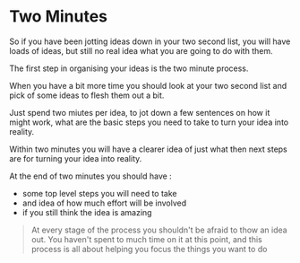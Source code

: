 # Two Minutes

So if you have been jotting ideas down in your two second list, you will have loads of ideas, but still no real idea what you are going to do with them.

The first step in organising your ideas is the two minute process.

When you have a bit more time you should look at your two second list and pick of some ideas to flesh them out a bit.

Just spend two miutes per idea, to jot down a few sentences on how it might work, what are the basic steps you need to take to turn your idea into reality.

Within two minutes you will have a clearer idea of just what then next steps are for turning your idea into reality.

At the end of two minutes you should have :

* some top level steps you will need to take
* and idea of how much effort will be involved
* if you still think the idea is amazing

> At every stage of the process you shouldn't be afraid to thow an idea out. You haven't spent to much time on it at this point, and this process is all about helping you focus the things you want to do